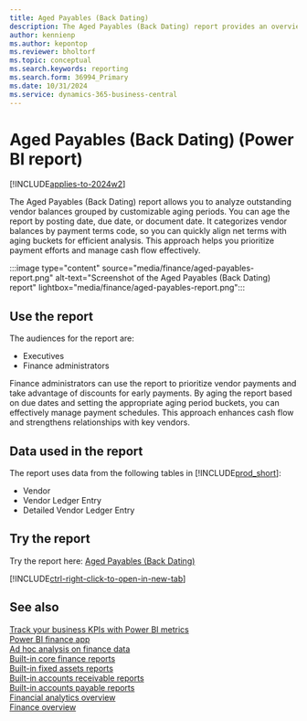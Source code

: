 ```yaml
---
title: Aged Payables (Back Dating)
description: The Aged Payables (Back Dating) report provides an overview of outstanding vendor invoices categorized by payment terms and grouped into aging buckets.
author: kennienp
ms.author: kepontop
ms.reviewer: bholtorf
ms.topic: conceptual
ms.search.keywords: reporting
ms.search.form: 36994_Primary
ms.date: 10/31/2024
ms.service: dynamics-365-business-central
---
```


# Aged Payables (Back Dating) (Power BI report)

[!INCLUDE[applies-to-2024w2](includes/applies-to-2024w2.md)]

The Aged Payables (Back Dating) report allows you to analyze outstanding vendor balances grouped by customizable aging periods. You can age the report by posting date, due date, or document date. It categorizes vendor balances by payment terms code, so you can quickly align net terms with aging buckets for efficient analysis. This approach helps you prioritize payment efforts and manage cash flow effectively.

:::image type="content" source="media/finance/aged-payables-report.png" alt-text="Screenshot of the Aged Payables (Back Dating) report" lightbox="media/finance/aged-payables-report.png":::

## Use the report

The audiences for the report are:

- Executives
- Finance administrators

Finance administrators can use the report to prioritize vendor payments and take advantage of discounts for early payments. By aging the report based on due dates and setting the appropriate aging period buckets, you can effectively manage payment schedules. This approach enhances cash flow and strengthens relationships with key vendors.

<!-- ## Key Performance Indicators (KPIs)

The *Aged Payables (Back Dating)* report includes the following KPIs and measures: 

- [**Balance (Accounts Payable)**](####)
- [**Current (Payables)**](####)
- [**Bucket 1 (Payables)**](####)
- [**Bucket 2 (Payables)**](####)
- [**Bucket 3 (Payables)**](####)
- [**Bucket 4 (Payables)**](####) -->

## Data used in the report

The report uses data from the following tables in [!INCLUDE[prod_short](includes/prod_short.md)]:

- Vendor
- Vendor Ledger Entry
- Detailed Vendor Ledger Entry

## Try the report

Try the report here: [Aged Payables (Back Dating)](https://businesscentral.dynamics.com?page=36994)

[!INCLUDE[ctrl-right-click-to-open-in-new-tab](includes/ctrl-right-click-to-open-in-new-tab.md)]

## See also

[Track your business KPIs with Power BI metrics](track-kpis-with-power-bi-metrics.md)  
[Power BI finance app](finance-powerbi-app.md)  
[Ad hoc analysis on finance data](ad-hoc-analysis-finance.md)  
[Built-in core finance reports](finance-reports.md)  
[Built-in fixed assets reports](fa-reports.md)  
[Built-in accounts receivable reports](receivables-reports.md)  
[Built-in accounts payable reports](payables-reports.md)  
[Financial analytics overview](bi.md)  
[Finance overview](finance.md)